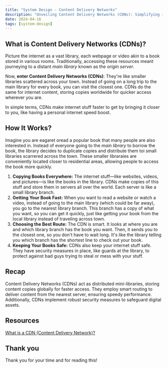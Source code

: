 ```yaml
---
title: "System Design - Content Delivery Networks"
description: "Unveiling Content Delivery Networks (CDNs): Simplifying internet speed with mini-library-like networks. Faster, safer, smoother browsing."
date: 2024-04-16
tags: [system-design]
---
```


## What is Content Delivery Networks (CDNs)?

Picture the internet as a vast library, each webpage or video akin to a book stored in various rooms. Traditionally, accessing these resources meant journeying to a distant _main library_ known as the _origin server_.

Now, **enter Content Delivery Networks (CDNs)**: They're like smaller libraries scattered across your town. Instead of going on a long trip to the main library for every book, you can visit the closest one. CDNs do the same for internet content, storing copies worldwide for quicker access wherever you are.

In simple terms, CDNs make internet stuff faster to get by bringing it closer to you, like having a personal internet speed boost.

## How It Works?

Imagine you are eagaret oread a popular book that many people are also interested in. Instead of everyone going to the _main library_ to borrow the book, the library decides to duplicate copies and distribute them toi small libraries scarrered across the town. These smaller libraraies are conveniently located closer to residential areas, allowing people to access the book more quickly.

1. **Copying Books Everywhere:** The internet stuff—like websites, videos, and pictures—is like the books in the library. CDNs make copies of this stuff and store them in servers all over the world. Each server is like a small library branch.
2. **Getting Your Book Fast:** When you want to read a website or watch a video, instead of going to the main library (which could be far away), you go to the nearest library branch. This branch has a copy of what you want, so you can get it quickly, just like getting your book from the local library instead of traveling across town.
3. **Choosing the Best Route:** The CDN is smart. It looks at where you are and which library branch has the book you want. Then, it sends you to the closest one, so you don't have to wait long. It's like the library telling you which branch has the shortest line to check out your book.
4. **Keeping Your Books Safe:** CDNs also keep your internet stuff safe. They have security measures in place, like guards at the library, to protect against bad guys trying to steal or mess with your stuff.

## Recap

Content Delivery Networks (CDNs) act as distributed mini-libraries, storing content copies globally for faster access. They employ smart routing to deliver content from the nearest server, ensuring speedy performance. Additionally, CDNs implement robust security measures to safeguard digital assets.

## Resources

[What is a CDN (Content Delivery Network)?](https://aws.amazon.com/what-is/cdn/)

## Thank you

Thank you for your time and for reading this!
